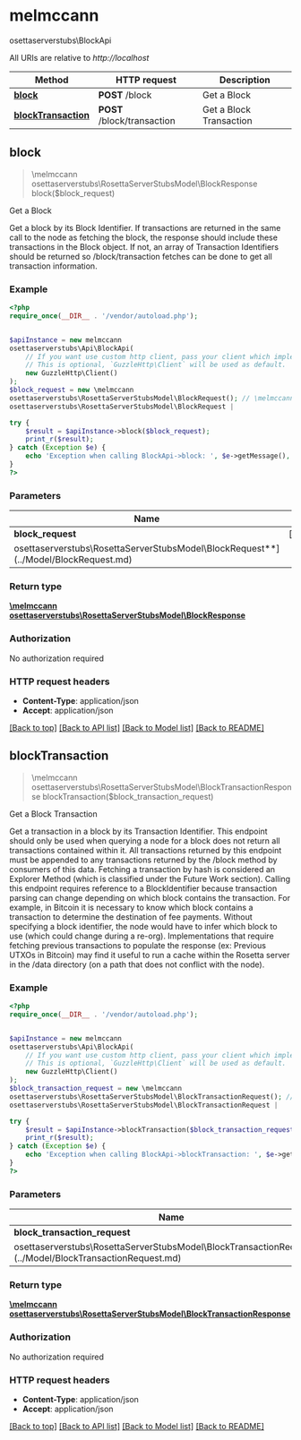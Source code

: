 # melmccannosettaserverstubs\BlockApi

All URIs are relative to *http://localhost*

Method | HTTP request | Description
------------- | ------------- | -------------
[**block**](BlockApi.md#block) | **POST** /block | Get a Block
[**blockTransaction**](BlockApi.md#blockTransaction) | **POST** /block/transaction | Get a Block Transaction



## block

> \melmccannosettaserverstubs\RosettaServerStubsModel\BlockResponse block($block_request)

Get a Block

Get a block by its Block Identifier. If transactions are returned in the same call to the node as fetching the block, the response should include these transactions in the Block object. If not, an array of Transaction Identifiers should be returned so /block/transaction fetches can be done to get all transaction information.

### Example

```php
<?php
require_once(__DIR__ . '/vendor/autoload.php');


$apiInstance = new melmccannosettaserverstubs\Api\BlockApi(
    // If you want use custom http client, pass your client which implements `GuzzleHttp\ClientInterface`.
    // This is optional, `GuzzleHttp\Client` will be used as default.
    new GuzzleHttp\Client()
);
$block_request = new \melmccannosettaserverstubs\RosettaServerStubsModel\BlockRequest(); // \melmccannosettaserverstubs\RosettaServerStubsModel\BlockRequest | 

try {
    $result = $apiInstance->block($block_request);
    print_r($result);
} catch (Exception $e) {
    echo 'Exception when calling BlockApi->block: ', $e->getMessage(), PHP_EOL;
}
?>
```

### Parameters


Name | Type | Description  | Notes
------------- | ------------- | ------------- | -------------
 **block_request** | [**\melmccannosettaserverstubs\RosettaServerStubsModel\BlockRequest**](../Model/BlockRequest.md)|  |

### Return type

[**\melmccannosettaserverstubs\RosettaServerStubsModel\BlockResponse**](../Model/BlockResponse.md)

### Authorization

No authorization required

### HTTP request headers

- **Content-Type**: application/json
- **Accept**: application/json

[[Back to top]](#) [[Back to API list]](../../README.md#documentation-for-api-endpoints)
[[Back to Model list]](../../README.md#documentation-for-models)
[[Back to README]](../../README.md)


## blockTransaction

> \melmccannosettaserverstubs\RosettaServerStubsModel\BlockTransactionResponse blockTransaction($block_transaction_request)

Get a Block Transaction

Get a transaction in a block by its Transaction Identifier. This endpoint should only be used when querying a node for a block does not return all transactions contained within it.  All transactions returned by this endpoint must be appended to any transactions returned by the /block method by consumers of this data. Fetching a transaction by hash is considered an Explorer Method (which is classified under the Future Work section).  Calling this endpoint requires reference to a BlockIdentifier because transaction parsing can change depending on which block contains the transaction. For example, in Bitcoin it is necessary to know which block contains a transaction to determine the destination of fee payments. Without specifying a block identifier, the node would have to infer which block to use (which could change during a re-org).  Implementations that require fetching previous transactions to populate the response (ex: Previous UTXOs in Bitcoin) may find it useful to run a cache within the Rosetta server in the /data directory (on a path that does not conflict with the node).

### Example

```php
<?php
require_once(__DIR__ . '/vendor/autoload.php');


$apiInstance = new melmccannosettaserverstubs\Api\BlockApi(
    // If you want use custom http client, pass your client which implements `GuzzleHttp\ClientInterface`.
    // This is optional, `GuzzleHttp\Client` will be used as default.
    new GuzzleHttp\Client()
);
$block_transaction_request = new \melmccannosettaserverstubs\RosettaServerStubsModel\BlockTransactionRequest(); // \melmccannosettaserverstubs\RosettaServerStubsModel\BlockTransactionRequest | 

try {
    $result = $apiInstance->blockTransaction($block_transaction_request);
    print_r($result);
} catch (Exception $e) {
    echo 'Exception when calling BlockApi->blockTransaction: ', $e->getMessage(), PHP_EOL;
}
?>
```

### Parameters


Name | Type | Description  | Notes
------------- | ------------- | ------------- | -------------
 **block_transaction_request** | [**\melmccannosettaserverstubs\RosettaServerStubsModel\BlockTransactionRequest**](../Model/BlockTransactionRequest.md)|  |

### Return type

[**\melmccannosettaserverstubs\RosettaServerStubsModel\BlockTransactionResponse**](../Model/BlockTransactionResponse.md)

### Authorization

No authorization required

### HTTP request headers

- **Content-Type**: application/json
- **Accept**: application/json

[[Back to top]](#) [[Back to API list]](../../README.md#documentation-for-api-endpoints)
[[Back to Model list]](../../README.md#documentation-for-models)
[[Back to README]](../../README.md)

